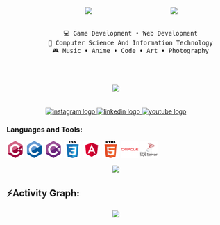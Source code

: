 <div align="center">
    <img src="https://i.pinimg.com/originals/9c/bd/a5/9cbda5b9a4cf11db2ffce5067d990857.jpg" width="25%" align="right" />
    <img src="https://readme-typing-svg.demolab.com?font=Inconsolata&weight=500&size=50&duration=4000&pause=300&color=FFB6C1&center=true&vCenter=true&multiline=true&repeat=false&random=false&width=1300&height=140&lines=Hello+hello;I'm+Fatimaa%2C+a+tech+freak+and+passionate+gamedev+%E2%9C%A9" width="70%" />
    <br><br>
    <pre>
        💻 Game Development • Web Development
        📖 Computer Science And Information Technology
        🎮 Music • Anime • Code • Art • Photography
    </pre>
    <br><br>
    <img src="https://raw.githubusercontent.com/innng/innng/master/assets/kyubey.gif" height="40" />
    <br><br><br>
    
<div align="center">
  <a href="instagram.com/fatimazherk" target="_blank">
    <img src="https://img.shields.io/static/v1?message=Instagram&logo=instagram&label=&color=F4C2C2&logoColor=black&labelColor=&style=for-the-badge" height="25" alt="instagram logo"  />
  </a>
  <a href="https://www.linkedin.com/in/fatimazherk/" target="_blank">
    <img src="https://img.shields.io/static/v1?message=LinkedIn&logo=linkedin&label=&color=F4C2C2&logoColor=black&labelColor=&style=for-the-badge" height="25" alt="linkedin logo"  />
  </a>
  <a href="youtube.com/fatimazherk" target="_blank">
    <img src="https://img.shields.io/static/v1?message=Youtube&logo=youtube&label=&color=F4C2C2&logoColor=black&labelColor=&style=for-the-badge" height="25" alt="youtube logo"  />
  </a>
<h3 align="left">Languages and Tools:</h3>
<p align="left">
<img src="https://raw.githubusercontent.com/teamedwardforever/Readme-Generator/71f25dd8b98329b168142a6b782a107b75eab178/svg/Skills/Languages/cplusplus-original.svg" alt="CPP" width="40" height="40"/>
<img src="https://raw.githubusercontent.com/teamedwardforever/Readme-Generator/71f25dd8b98329b168142a6b782a107b75eab178/svg/Skills/Languages/c-original.svg" alt="C" width="40" height="40"/>
<img src="https://raw.githubusercontent.com/teamedwardforever/Readme-Generator/71f25dd8b98329b168142a6b782a107b75eab178/svg/Skills/Languages/csharp-original.svg" alt="Csharp" width="40" height="40"/>
<img src="https://raw.githubusercontent.com/teamedwardforever/Readme-Generator/71f25dd8b98329b168142a6b782a107b75eab178/svg/Skills/Frontend/css3-original-wordmark.svg" alt="Css" width="40" height="40"/>
<img src="https://raw.githubusercontent.com/teamedwardforever/Readme-Generator/71f25dd8b98329b168142a6b782a107b75eab178/svg/Skills/Frontend/angular.svg" alt="Angular" width="40" height="40"/>
<img src="https://raw.githubusercontent.com/teamedwardforever/Readme-Generator/71f25dd8b98329b168142a6b782a107b75eab178/svg/Skills/Frontend/html5-original-wordmark.svg" alt="HTML" width="40" height="40"/>
<img src="https://raw.githubusercontent.com/teamedwardforever/Readme-Generator/71f25dd8b98329b168142a6b782a107b75eab178/svg/Skills/Database/oracle-original.svg" alt="Oracle" width="40" height="40"/>
<img src="https://raw.githubusercontent.com/teamedwardforever/Readme-Generator/71f25dd8b98329b168142a6b782a107b75eab178/svg/Skills/Database/microsoft-sql-server-logo.svg" alt="Microsoft Sql Server" width="40" height="40"/>
</p>

<img src="https://user-images.githubusercontent.com/73097560/115834477-dbab4500-a447-11eb-908a-139a6edaec5c.gif"><h2 align="left">⚡Activity Graph:</h2>
<img align="center" src="https://github-readme-activity-graph.vercel.app/graph?username=fatimazherk&theme=default"/>
</div>

